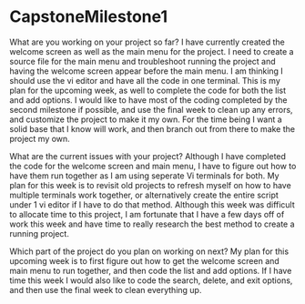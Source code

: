 # CapstoneMilestone1
What are you working on your project so far?
 I have currently created the welcome screen as well as the main menu for the project. I need to create a source file for the main menu and troubleshoot running the project and having the welcome screen appear before the main menu. I am thinking I should use the vi editor and have all the code in one terminal. This is my plan for the upcoming week, as well to complete the code for both the list and add options. I would like to have most of the coding completed by the second milestone if possible, and use the final week to clean up any errors, and customize the project to make it my own. For the time being I want a solid base that I know will work, and then branch out from there to make the project my own. 
 
 What are the current issues with your project?
 Although I have completed the code for the welcome screen and main menu, I have to figure out how to have them run together as I am using seperate Vi terminals for both. My plan for this week is to revisit old projects to refresh myself on how to have multiple terminals work together, or alternatively create the entire script under 1 vi editor if I have to do that method. Although this week was difficult to allocate time to this project, I am fortunate that I have a few days off of work this week and have time to really research the best method to create a running project. 
 
 Which part of the project do you plan on working on next?
  My plan for this upcoming week is to first figure out how to get the welcome screen and main menu to run together, and then code the list and add options. If I have time this week I would also like to code the search, delete, and exit options, and then use the final week to clean everything up.
